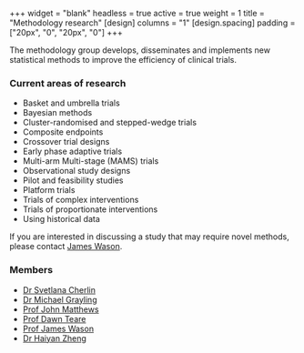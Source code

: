 +++
widget = "blank" 
headless = true
active = true
weight = 1
title = "Methodology research"
[design]
  columns = "1"
[design.spacing]
  padding = ["20px", "0", "20px", "0"]
+++

The methodology group develops, disseminates and implements new statistical methods to improve the efficiency of clinical trials.

### Current areas of research 

- Basket and umbrella trials
- Bayesian methods
- Cluster-randomised and stepped-wedge trials
- Composite endpoints
- Crossover trial designs
- Early phase adaptive trials
- Multi-arm Multi-stage (MAMS) trials
- Observational study designs
- Pilot and feasibility studies
- Platform trials
- Trials of complex interventions
- Trials of proportionate interventions
- Using historical data

If you are interested in discussing a study that may require novel methods, please contact [James Wason](/people/james_wason/).

### Members

- [Dr Svetlana Cherlin](/people/svetlana_cherlin/)
- [Dr Michael Grayling](/people/michael_grayling/)
- [Prof John Matthews](/people/john_matthews/)
- [Prof Dawn Teare](/people/dawn_teare/)
- [Prof James Wason](/people/james_wason/)
- [Dr Haiyan Zheng](/people/haiyan_zheng/)
